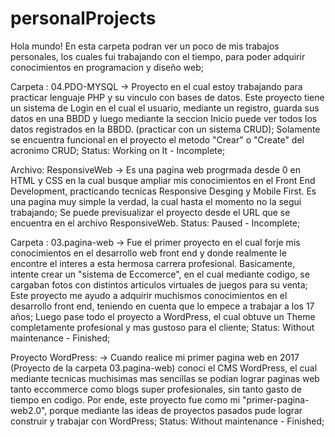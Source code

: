 # personalProjects
Hola mundo! 
En esta carpeta podran ver un poco de mis trabajos personales, los cuales fui trabajando con el tiempo, para poder adquirir conocimientos en programacion y diseño web;

Carpeta : 04.PDO-MYSQL -> Proyecto en el cual estoy trabajando para practicar lenguaje PHP y su vinculo con bases de datos. Este proyecto tiene un sistema de Login en el cual el usuario, mediante un registro, guarda sus datos en una BBDD y luego mediante la seccion Inicio puede ver todos los datos registrados en la BBDD. (practicar con un sistema CRUD);
Solamente se encuentra funcional en el proyecto el metodo "Crear" o "Create" del acronimo CRUD;
Status: Working on It - Incomplete;

Archivo: ResponsiveWeb -> Es una pagina web progrmada desde 0 en HTML y CSS en la cual busque ampliar mis conocimientos en el Front End Development, practicando tecnicas Responsive Desging y Mobile First. Es una pagina muy simple la verdad, la cual hasta el momento no la segui trabajando;
Se puede previsualizar el proyecto desde el URL que se encuentra en el archivo ResponsiveWeb.
Status: Paused - Incomplete;

Carpeta : 03.pagina-web -> Fue el primer proyecto en el cual forje mis conocimientos en el desarrollo web front end y donde realmente le encontre el interes a esta hermosa carrera profesional. Basicamente, intente crear un "sistema de Eccomerce", en el cual mediante codigo, se cargaban fotos con distintos articulos virtuales de juegos para su venta;
Este proyecto me ayudo a adquirir muchismos conocimientos en el desarrollo front end, teniendo en cuenta que lo empece a trabajar a los 17 años;
Luego pase todo el proyecto a WordPress, el cual obtuve un Theme completamente profesional y mas gustoso para el cliente;
Status: Without maintenance - Finished;

Proyecto WordPress: -> Cuando realice mi primer pagina web en 2017 (Proyecto de la carpeta 03.pagina-web) conoci el CMS WordPress, el cual mediante tecnicas muchisimas mas sencillas se podian lograr paginas web tanto eccommerce como blogs super profesionales, sin tanto gasto de tiempo en codigo. Por ende, este proyecto fue como mi "primer-pagina-web2.0", porque mediante las ideas de proyectos pasados pude lograr construir y trabajar con WordPress;
Status: Without maintenance - Finished;

